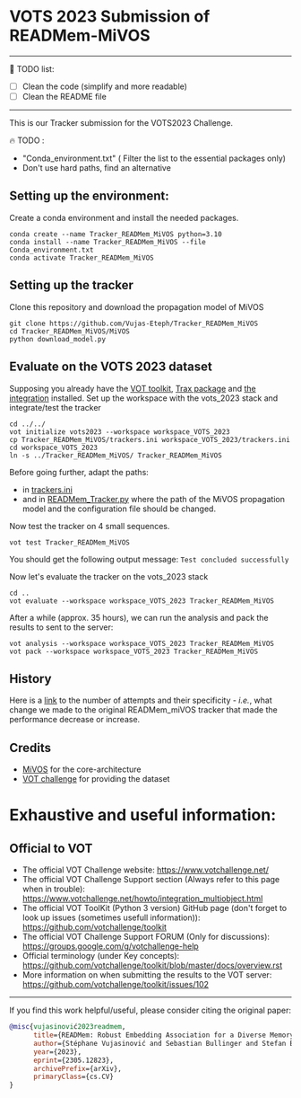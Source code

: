 # VOTS 2023 Submission of READMem-MiVOS


---
🚧 TODO list:
 - [ ] Clean the code (simplify and more readable)
 - [ ] Clean the README file

---

This is our Tracker submission for the VOTS2023 Challenge.

:fire: TODO : 
- "Conda_environment.txt" ( Filter the list to the essential packages only)
- Don't use hard paths, find an alternative

## Setting up the environment:
Create a conda environment and install the needed packages.

```console
conda create --name Tracker_READMem_MiVOS python=3.10
conda install --name Tracker_READMem_MiVOS --file Conda_environment.txt
conda activate Tracker_READMem_MiVOS
```

## Setting up the tracker
Clone this repository and download the propagation model of MiVOS
```console
git clone https://github.com/Vujas-Eteph/Tracker_READMem_MiVOS
cd Tracker_READMem_MiVOS/MiVOS
python download_model.py
```

## Evaluate on the VOTS 2023 dataset
Supposing you already have the [VOT toolkit](https://votchallenge.net/howto/overview.html), [Trax package](https://github.com/votchallenge/trax) and [the integration](https://github.com/votchallenge/integration) installed.
Set up the workspace with the vots_2023 stack and integrate/test the tracker

```console
cd ../../
vot initialize vots2023 --workspace workspace_VOTS_2023
cp Tracker_READMem_MiVOS/trackers.ini workspace_VOTS_2023/trackers.ini
cd workspace_VOTS_2023
ln -s ../Tracker_READMem_MiVOS/ Tracker_READMem_MiVOS
```
Before going further, adapt the paths:
- in [trackers.ini](https://github.com/Vujas-Eteph/Tracker_READMem_MiVOS/blob/9d7143069f4d1c6038b48b4617246f093ebfc85a/trackers.ini#L14)
- and in [READMem_Tracker.py](https://github.com/Vujas-Eteph/Tracker_READMem_MiVOS/blob/9d7143069f4d1c6038b48b4617246f093ebfc85a/READMem_Tracker.py#LL27C1-L30C123) where  the path of the MiVOS propagation model and the configuration file should be changed.

Now test the tracker on 4 small sequences.
```console
vot test Tracker_READMem_MiVOS
```
You should get the following output message: ```Test concluded successfully```

Now let's evaluate the tracker on the vots_2023 stack
```console
cd ..
vot evaluate --workspace workspace_VOTS_2023 Tracker_READMem_MiVOS
```

After a while (approx. 35 hours), we can run the analysis and pack the results to sent to the server:
```console
vot analysis --workspace workspace_VOTS_2023 Tracker_READMem_MiVOS
vot pack --workspace workspace_VOTS_2023 Tracker_READMem_MiVOS
```

## History
Here is a [link](https://github.com/Vujas-Eteph/Tracker_READMem_MiVOS/blob/main/History.md) to the number of attempts and their specificity - *i.e.*, what change we made to the original READMem_miVOS tracker that made the performance decrease or increase.

## Credits
- [MiVOS](https://github.com/hkchengrex/MiVOS) for the core-architecture 
- [VOT challenge](https://www.votchallenge.net/) for providing the dataset

# Exhaustive and useful information:
## Official to VOT
- The official VOT Challenge website: https://www.votchallenge.net/
- The official VOT Challenge Support section (Always refer to this page when in trouble): https://www.votchallenge.net/howto/integration_multiobject.html
- The official VOT ToolKit (Python 3 version) GitHub page (don't forget to look up issues (sometimes usefull information)): https://github.com/votchallenge/toolkit 
- The official VOT Challenge Support FORUM (Only for discussions): https://groups.google.com/g/votchallenge-help
- Official terminology (under Key concepts): https://github.com/votchallenge/toolkit/blob/master/docs/overview.rst
- More information on when submitting the results to the VOT server: https://github.com/votchallenge/toolkit/issues/102

--------

If you find this work helpful/useful, please consider citing the original paper:
```bibtex
@misc{vujasinović2023readmem,
      title={READMem: Robust Embedding Association for a Diverse Memory in Unconstrained Video Object Segmentation}, 
      author={Stéphane Vujasinović and Sebastian Bullinger and Stefan Becker and Norbert Scherer-Negenborn and Michael Arens and Rainer Stiefelhagen},
      year={2023},
      eprint={2305.12823},
      archivePrefix={arXiv},
      primaryClass={cs.CV}
}
```
<br clear="left"/>



